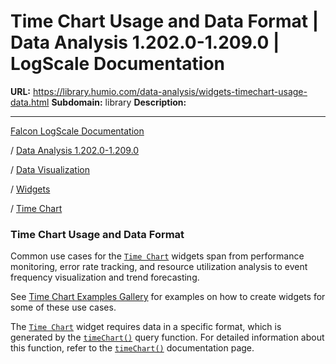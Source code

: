 # Time Chart Usage and Data Format | Data Analysis 1.202.0-1.209.0 | LogScale Documentation

**URL:** https://library.humio.com/data-analysis/widgets-timechart-usage-data.html
**Subdomain:** library
**Description:** 

---

[Falcon LogScale Documentation](https://library.humio.com)

/ [Data Analysis 1.202.0-1.209.0](data-analysis-docs.html)

/ [Data Visualization](data-visualization.html)

/ [Widgets](widgets.html)

/ [Time Chart](widgets-timechart.html)

### Time Chart Usage and Data Format

Common use cases for the [`Time Chart`](widgets-timechart.html "Time Chart") widgets span from performance monitoring, error rate tracking, and resource utilization analysis to event frequency visualization and trend forecasting. 

See [Time Chart Examples Gallery](widgets-timechart-howto.html "Time Chart Examples Gallery") for examples on how to create widgets for some of these use cases. 

The [`Time Chart`](widgets-timechart.html "Time Chart") widget requires data in a specific format, which is generated by the [`timeChart()`](functions-timechart.html "timeChart\(\)") query function. For detailed information about this function, refer to the [`timeChart()`](functions-timechart.html "timeChart\(\)") documentation page.
